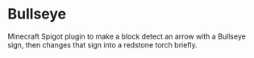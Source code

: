 # Bullseye

Minecraft Spigot plugin to make a block detect an arrow with a Bullseye sign, then changes that sign into a redstone torch briefly.
